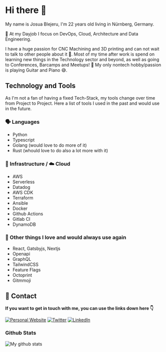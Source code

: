 # Hi there 👋

My name is Josua Blejeru, I'm 22 years old living in Nürnberg, Germany.

🔭 At my Dayjob I focus on DevOps, Cloud, Architecture and Data Engineering.

I have a huge passion for CNC Machining and 3D printing and can not wait to talk to other people about it 🙈.
Most of my time after work is spend on learning new things in the Technology sector and beyond, as well as going to Conferences, Barcamps and Meetups! 🥳
My only nontech hobby/passion is playing Guitar and Piano 😅.


## Technology and Tools

As I'm not a fan of having a fixed Tech-Stack, my tools change over time from Project to Project.
Here a list of tools I used in the past and would use in the future.

### 🗣️ Languages
- Python
- Typescript
- Golang (would love to do more of it)
- Rust (whould love to do also a lot more with it)

### 🧱 Infrastructure / ☁️ Cloud
- AWS
- Serverless
- Datadog
- AWS CDK
- Terraform
- Ansible
- Docker
- Github Actions
- Gitlab CI
- DynamoDB

### 🤟 Other things I love and would always use again
- React, Gatsbyjs, Nextjs
- Openapi
- GraphQL
- TailwindCSS
- Feature Flags
- Octoprint
- Gitmmoji

## 🔗 Contact
**If you want to get in touch with me, you can use the links down here 👇**

<a href="https://www.josuablejeru.com" target="_blank"><img alt="Personal Website" src="https://img.shields.io/badge/Personal%20Website-%2312100E.svg?&style=for-the-badge&logoColor=white" /></a>
<a href="https://twitter.com/josuablejeru" target="_blank"><img alt="Twitter" src="https://img.shields.io/badge/twitter-%231DA1F2.svg?&style=for-the-badge&logo=twitter&logoColor=white" /></a>
<a href="https://www.linkedin.com/in/josua-blejeru-a2871a164/" target="_blank"><img alt="LinkedIn" src="https://img.shields.io/badge/linkedin-%230077B5.svg?&style=for-the-badge&logo=linkedin&logoColor=white" /></a>


### Github Stats

![My github stats](https://github-readme-stats.vercel.app/api?username=josuablejeru&count_private=true&theme=tokyonight&hide=contribs,prs)
